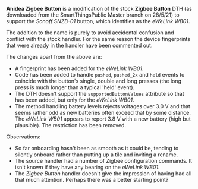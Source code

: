 **Anidea Zigbee Button** is a modification of the stock **Zigbee Button** DTH (as downloaded from the SmartThingsPublic Master branch on 28/5/21) 
to support the *Sonoff SNZB-01* button, which identifies as the *eWeLink WB01*.

The addition to the name is purely to avoid accidental confusion and conflict with the stock handler. For the same reason the device fingerprints that were already in the handler
have been commented out.

The changes apart from the above are:

* A fingerprint has been added for the *eWeLink WB01*.
* Code has been added to handle `pushed`, `pushed_2x` and `held` events to coincide with the button's single, double and long presses (the long press is much longer than a typical 'held' event).
* The DTH doesn't support the `supportedButtonValues` attribute so that has been added, but only for the *eWeLink WB01*.
* The method handling battery levels rejects voltages over 3.0 V and that seems rather odd as new batteries often exceed that by some distance. The *eWeLink WB01* appears to report 3.8 V with a new battery (high but plausible). The restriction has been removed.

Observations:

* So far onboarding hasn't been as smooth as it could be, tending to silently onboard rather than putting up a tile and inviting a rename. 
* The source handler had a number of Zigbee configuration commands. It isn't known if they have any bearing on the *eWeLink WB01*.
* The *Zigbee Button* handler doesn't give the impression of having had all that much attention. Perhaps there was a better starting point?

